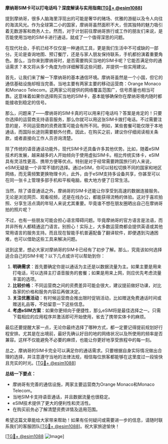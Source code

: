 **摩纳哥SIM卡可以打电话吗？深度解读与实用指南[[TG💪+ @esim1088](https://t.me/s/esim1088)]**

提到摩纳哥，很多人脑海里浮现出的可能是奢华的赌场、优雅的游艇以及令人向往的海滨风光。作为全球第二小的国家，摩纳哥虽然面积不大，但其独特的魅力吸引着无数游客和商务人士。然而，对于计划前往摩纳哥旅行或工作的朋友们来说，是否能使用当地的SIM卡进行通话，就成了一个值得深思的问题。

在现代社会，手机已经不仅仅是一种通讯工具，更是我们生活中不可或缺的一部分。无论是查询地图、预订餐厅，还是与家人朋友保持联系，手机都扮演着重要角色。那么，当你来到摩纳哥时，是否需要购买当地的SIM卡呢？它能否满足你的通话需求？本文将从多个角度为你详细解答这些问题，并提供一些实用建议。

首先，让我们来了解一下摩纳哥的基本通信环境。摩纳哥虽然是一个小国，但它的通信基础设施却相当完善。当地主要有两家主要的移动运营商：Orange Monaco和Monaco Telecom。这两家公司提供的网络覆盖范围广，信号质量也相当可靠。这意味着如果你选择购买当地的SIM卡，基本能够确保你在摩纳哥境内随时都能接收到稳定的信号。

那么，问题来了——摩纳哥的SIM卡真的可以用来打电话吗？答案是肯定的！只要你选择的运营商支持语音服务，那么你就可以用这张SIM卡拨打电话。不过需要注意的是，不同运营商的资费政策可能会有所不同。例如，某些套餐可能仅限于本地通话，而国际长途则需要额外付费。因此，在购买之前，建议你仔细阅读相关条款，或者直接向工作人员咨询清楚。

除了传统的语音通话功能外，现代SIM卡还具备许多其他优势。比如，随着eSIM技术的发展，越来越多的人开始倾向于使用虚拟SIM卡。相比传统实体卡，eSIM具有灵活性更高、携带方便等优点。特别是对于经常需要跨国旅行的人来说，eSIM无疑是一个非常不错的选择。通过eSIM，你可以轻松切换不同的国家和地区网络，而无需频繁更换物理卡片。此外，由于eSIM支持多设备共享，你甚至可以在同一张卡上管理多部手机和平板电脑，极大地方便了日常生活。

当然，除了语音通话之外，摩纳哥的SIM卡还能让你享受到高速的数据连接服务。无论是浏览网页、观看视频，还是在线办公，都能获得流畅的体验。这对于喜欢拍照、分享生活点滴的年轻人来说尤其重要。毕竟谁不想在朋友圈晒出自己在摩纳哥拍的照片呢？

不过，也有一些朋友可能会担心语言障碍问题。毕竟摩纳哥的官方语言是法语，而并非所有人都精通这门语言。别担心！实际上，大多数运营商都会提供英语或其他常用语言的服务支持。而且现在智能手机普遍配备了翻译软件，即便遇到沟通困难，也可以借助这些工具来解决问题。

说到这里，想必大家对摩纳哥的SIM卡已经有了初步了解。那么，究竟该如何选择适合自己的SIM卡呢？以下几点或许可以帮助到你：

1. **明确需求**：首先要确定你是以通话为主还是以数据流量为主。如果主要是用来打电话，可以选择主打语音服务的套餐；如果是用来上网，则应优先考虑流量丰富的选项。
2. **比较价格**：不同运营商之间的资费差异可能会很大，建议提前做好功课，对比各家的价格和服务内容后再做决定。
3. **关注优惠活动**：有时候运营商会推出限时促销活动，比如赠送免费通话时间或赠送礼品等，不妨留意一下这些信息。
4. **考虑eSIM方案**：如果你更倾向于便捷性，那么eSIM将是最佳选择之一。只需下载相应的应用程序并激活即可开始使用，省去了携带实体卡的麻烦。

最后还要提醒大家一点，无论你最终选择了哪种方式，都一定要记得提前规划好行程安排。尤其是在出境前，最好先确认好目的地的网络状况以及所使用的频率是否兼容。这样不仅能避免不必要的麻烦，也能让你更好地享受旅程中的每一刻。

总之，摩纳哥的SIM卡完全可以满足你的通话需求。只要根据自身实际情况做出合理的选择，并注意遵守当地的法律法规，相信每位旅客都能够在这里度过一段愉快且充实的时光。[[TG💪+ @esim1088](https://t.me/s/esim1088)]

**总结一下要点：**
- 摩纳哥有完善的通信设施，两家主要运营商为Orange Monaco和Monaco Telecom。
- 当地SIM卡支持语音通话，并且数据流量也很稳定。
- eSIM技术提供了更大的便利性和灵活性。
- 在购买前务必了解清楚资费详情及适用范围。

希望这篇文章能给大家带来帮助！如果有任何疑问或需要进一步的信息，请随时联系我们的客服团队[[TG💪+ @esim1088](https://t.me/s/esim1088)]。祝大家旅途愉快！

[[TG💪+ @esim1088](https://t.me/s/esim1088) ![Image](https://i.postimg.cc/4NQfJmqS/Snipaste-2025-05-13-00-14-12.png)]